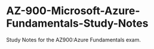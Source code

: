 # AZ-900-Microsoft-Azure-Fundamentals-Study-Notes
Study Notes for the AZ900:Azure Fundamentals exam.
